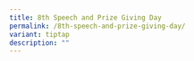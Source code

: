 ```yaml
---
title: 8th Speech and Prize Giving Day
permalink: /8th-speech-and-prize-giving-day/
variant: tiptap
description: ""
---
```

